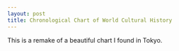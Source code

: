 ```yaml
---
layout: post
title: Chronological Chart of World Cultural History
---
```


This is a remake of a beautiful chart I found in Tokyo.


